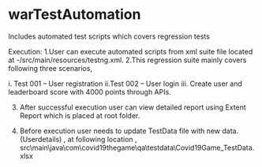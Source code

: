 # warTestAutomation
Includes automated test scripts which covers regression tests

Execution:
1.User can execute automated scripts from xml suite file located at -/src/main/resources/testng.xml.
2.This regression suite mainly covers following three scenarios,

i. Test 001 – User registration
ii.Test 002 –  User login
iii.  Create user and leaderboard score with 4000 points through APIs.

3. After successful execution user can view detailed report using Extent Report which is placed at root folder.

4. Before execution user needs to update TestData file with new data.(Userdetails) , at following location , src\main\java\com\covid19thegame\qa\testdata\Covid19Game_TestData.xlsx


